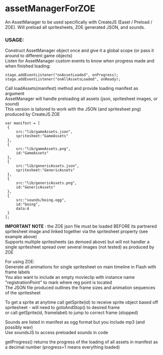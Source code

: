 # assetManagerForZOE
An AssetManager to be used specifically with CreateJS (Easel / Preload / ZOE). Will preload all spritesheets, ZOE generated JSON, and sounds.

### USAGE:
Construct AssetManager object once and give it a global scope (or pass it around to different game objects)<br/>
Listen for AssetManager custom events to know when progress made and when finished loading:
```
stage.addEventListener("onAssetLoaded", onProgress);
stage.addEventListener("onAllAssetsLoaded", onReady);
```

Call loadAssets(manifest) method and provide loading manifest as argument<br/>
AssetManager will handle preloading all assets (json, spritesheet images, or sound)<br/>
This version is tailored to work with the JSON (and spritesheet png) produced by CreateJS ZOE

```
var manifest = [
 {
     src:"lib/gameAssets.json",
     spritesheet:"GameAssets"
 },
 {
     src:"lib/gameAssets.png",
     id:"GameAssets"
 },
 {
     src:"lib/genericAssets.json",
     spritesheet:"GenericAssets"
 },
 {
     src:"lib/genericAssets.png",
     id:"GenericAssets"
 },
 {
     src:"sounds/boing.ogg",
     id:"boing",
     data:4
 }
];
```

**IMPORTANT NOTE** : the ZOE json file must be loaded BEFORE its partnered spritesheet image and linked together via the spritesheet property (see example above)<br/>
Supports multiple spritesheets (as demoed above) but will not handler a single spritesheet spread over several images (not tested) as produced by ZOE<br/>


For using ZOE:<br/>
Generate all animations for single spritesheet on main timeline in Flash with frame labels<br/>
You also want to include an empty movieclip with instance name "registrationPoint" to mark where reg point is located<br/>
The JSON file produced outlines the frame sizes and animation sequences of the spritesheet<br/>

To get a sprite at anytime call getSprite(id) to receive sprite object based off spritesheet - will need to gotoAndStop() to desired frame<br/>
or call getSprite(id, framelabel) to jump to correct frame (stopped)<br/>

Sounds are listed in manifest as ogg format but you include mp3 (and possibly wav)<br/>
Use soundsJS to access preloaded sounds in code<br/>

getProgress() returns the progress of the loading of all assets in manifest as a decimal number (progress=1 means everything loaded)